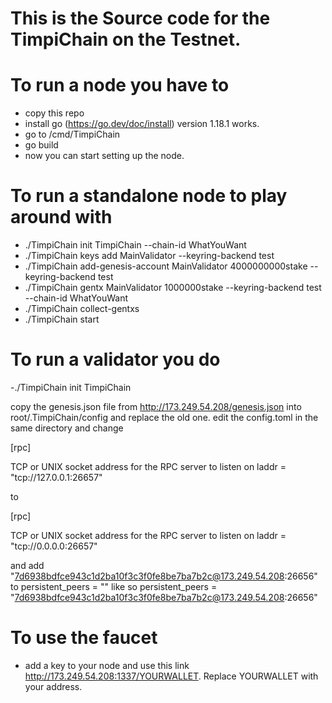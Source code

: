 # This is the Source code for the TimpiChain on the Testnet.

# To run a node you have to 
- copy this repo
- install go (https://go.dev/doc/install) version 1.18.1 works.
- go to /cmd/TimpiChain
- go build
- now you can start setting up the node.

# To run a standalone node to play around with

- ./TimpiChain init TimpiChain --chain-id WhatYouWant
- ./TimpiChain keys add MainValidator --keyring-backend test
- ./TimpiChain add-genesis-account MainValidator 4000000000stake --keyring-backend test
- ./TimpiChain gentx MainValidator 1000000stake --keyring-backend test --chain-id WhatYouWant
- ./TimpiChain collect-gentxs
- ./TimpiChain start

# To run a validator you do
-./TimpiChain init TimpiChain

copy the genesis.json file from http://173.249.54.208/genesis.json into root/.TimpiChain/config and replace the old one.
edit the config.toml in the same directory and change 

[rpc]

TCP or UNIX socket address for the RPC server to listen on
laddr = "tcp://127.0.0.1:26657"

to

[rpc]

TCP or UNIX socket address for the RPC server to listen on
laddr = "tcp://0.0.0.0:26657"

and add "7d6938bdfce943c1d2ba10f3c3f0fe8be7ba7b2c@173.249.54.208:26656" to
persistent_peers = "" like so persistent_peers = "7d6938bdfce943c1d2ba10f3c3f0fe8be7ba7b2c@173.249.54.208:26656"

# To use the faucet
- add a key to your node and use this link http://173.249.54.208:1337/YOURWALLET. Replace YOURWALLET with your address.

